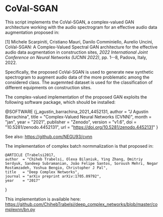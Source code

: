 # CoVal-SGAN
This script implements the CoVal-SGAN, a complex-valued GAN architecture working with the audio spectrogram for an effective audio data augmentation proposed in:

<a id="1">[1]</a> 
Michele Scarpiniti, Cristiano Mauri, Danilo Comminiello, Aurelio Uncini, CoVal-SGAN: A Complex-Valued Spectral GAN architecture for the effective audio data augmentation in construction sites, *2022 International Joint Conference on Neural Networks (IJCNN 2022)*, pp. 1--8, Padova, Italy, 2022.

Specifically, the proposed CoVal-SGAN is used to generate new synthetic spectrogram to augment audio data of the more problematic among the considered class. The augemnted dataset is used for the classification of different equipments on construction sites.

The complex-valued implementation of the proposed GAN exploits the following software package, which should be installed:

@SOFTWARE {j_agustin_barrachina_2021_4452131,
  author       = "J Agustin Barrachina",
  title        = "Complex-Valued Neural Networks (CVNN)",
  month        = "jan",
  year         = "2021",
  publisher    = "Zenodo",
  version      = "v1.6",
  doi          = "10.5281/zenodo.4452131",
  url          = "https://doi.org/10.5281/zenodo.4452131"
}

See also: https://github.com/NEGU93/cvnn


The implementation of complex batch normmalization is that proposed in:
    
    @ARTICLE {Trabelsi2017,
    author  = "Chiheb Trabelsi, Olexa Bilaniuk, Ying Zhang, Dmitriy Serdyuk, Sandeep Subramanian, João Felipe Santos, Soroush Mehri, Negar Rostamzadeh, Yoshua Bengio, Christopher J Pal",
    title   = "Deep Complex Networks",
    journal = "arXiv preprint arXiv:1705.09792",
    year    = "2017"
}
    
This implementation is available here: https://github.com/ChihebTrabelsi/deep_complex_networks/blob/master/complexnn/bn.py

